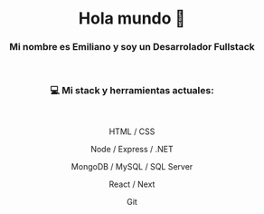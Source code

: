 <h1 align='center'>Hola mundo 👋</h1>

<h3 align='center'> Mi nombre es Emiliano y soy un Desarrolador Fullstack </h3>
<br />
<h3 align='center'> 💻 Mi stack y herramientas actuales: </h3>
<br />
<p align='center'> HTML / CSS </p>
<p align='center'> Node / Express / .NET </p>
<p align='center'> MongoDB / MySQL / SQL Server </p>
<p align='center'> React / Next </p>
<p align='center'> Git </p>
